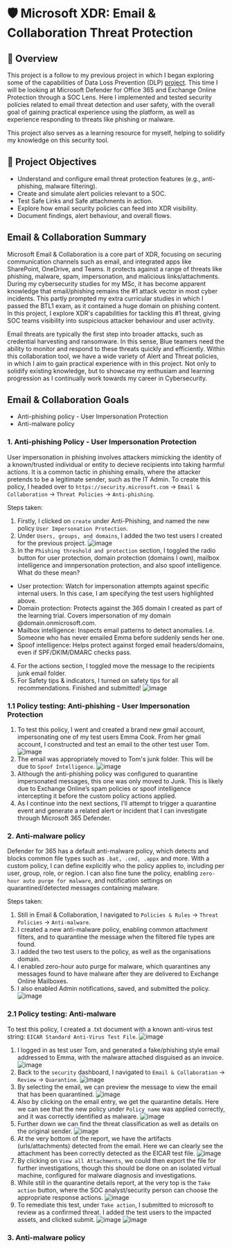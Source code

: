 # 🛡️ Microsoft XDR: Email & Collaboration Threat Protection

## 📘 Overview
This project is a follow to my previous project in which I began exploring some of the capabilities of Data Loss Prevention (DLP) [project](https://github.com/wilbcn/BlueTeam/blob/main/Endpoint-Protection/MicrosoftXDR/Data-Loss-Prevention-Practice.md). This time I will be looking at Microsoft Defender for Office 365 and Exchange Online Protection through a SOC Lens. Here I implemented and tested security policies related to email threat detection and user safety, with the overall goal of gaining practical experience using the platform, as well as experience responding to threats like phishing or malware. 

This project also serves as a learning resource for myself, helping to solidify my knowledge on this security tool.

## 🎯 Project Objectives
- Understand and configure email threat protection features (e.g., anti-phishing, malware filtering).
- Create and simulate alert policies relevant to a SOC.
- Test Safe Links and Safe attachments in action.
- Explore how email security policies can feed into XDR visibility.
- Document findings, alert behaviour, and overall flows.

## Email & Collaboration Summary
Microsoft Email & Collaboration is a core part of XDR, focusing on securing communication channels such as email, and integrated apps like SharePoint, OneDrive, and Teams. It protects against a range of threats like phishing, malware, spam, impersonation, and malicious links/attachments. During my cybersecurity studies for my MSc, it has become apparent knowledge that email/phishing remains the #1 attack vector in most cyber incidents. This partly prompted my extra curricular studies in which I passed the BTL1 exam, as it contained a huge domain on phishing content. In this project, I explore XDR's capabilities for tackling this #1 threat, giving SOC teams visibility into suspicious attacker behaviour and user activity.

Email threats are typically the first step into broader attacks, such as credential harvesting and ransomware. In this sense, Blue teamers need the ability to monitor and respond to these threats quickly and efficiently. Within this collaboration tool, we have a wide variety of Alert and Threat policies, in which I aim to gain practical experience with in this project. Not only to solidify existing knowledge, but to showcase my enthusiam and learning progression as I continually work towards my career in Cybersecurity.

## Email & Collaboration Goals
- Anti-phishing policy - User Impersonation Protection
- Anti-malware policy



### 1. Anti-phishing Policy - User Impersonation Protection
User impersonation in phishing involves attackers mimicking the identity of a known/trusted individual or entity to decieve recipients into taking harmful actions. It is a common tactic in phishing emails, where the attacker pretends to be a legitimate sender, such as the IT Admin. To create this policy, I headed over to `https://security.microsoft.com` -> `Email & Collaboration` -> `Threat Policies` -> `Anti-phishing`.

Steps taken:
1. Firstly, I clicked on `create` under Anti-Phishing, and named the new policy `User Impersonation Protection`.
2. Under `Users, groups, and domains`, I added the two test users I created for the previous project. 
![image](https://github.com/user-attachments/assets/ca2ff660-00a2-4b46-ae0a-b3bc395ba412)
3. In the `Phishing threshold and protection` section, I toggled the radio button for user protection, domain protection (domains I own), mailbox intelligence and imnpersonation protection, and also spoof intelligence.
What do these mean?
- User protection: Watch for impersonation attempts against specific internal users. In this case, I am specifying the test users highlighted above.
- Domain protection: Protects against the 365 domain I created as part of the learning trial. Covers impersonation of my domain @domain.onmicrosoft.com.
- Mailbox intelligence: Inspects email patterns to detect anomalies. I.e. Someone who has never emailed Emma before suddenly sends her one.
- Spoof intelligence: Helps protect against forged email headers/domains, even if SPF/DKIM/DMARC checks pass.

4. For the actions section, I toggled move the message to the recipients junk email folder.
5. For Safety tips & indicators, I turned on safety tips for all recommendations. Finished and submitted!
![image](https://github.com/user-attachments/assets/c3a45db6-d687-46f0-94bf-114b7e2555f5)

### 1.1 Policy testing: Anti-phishing - User Impersonation Protection
1. To test this policy, I went and created a brand new gmail account, impersonating one of my test users Emma Cook. From her gmail account, I constructed and test an email to the other test user Tom.
![image](https://github.com/user-attachments/assets/107f17bd-f557-40b7-aeba-f204035f3c90)
2. The email was appropriately moved to Tom's junk folder. This will be due to `Spoof Intelligence`.
![image](https://github.com/user-attachments/assets/5a1f75be-b900-4a15-87e4-e431c51199bf)
3. Although the anti-phishing policy was configured to quarantine impersonated messages, this one was only moved to Junk. This is likely due to Exchange Online’s spam policies or spoof intelligence intercepting it before the custom policy actions applied.
4. As I continue into the next sections, I’ll attempt to trigger a quarantine event and generate a related alert or incident that I can investigate through Microsoft 365 Defender.

### 2. Anti-malware policy
Defender for 365 has a default anti-malware policy, which detects and blocks common file types such as `.bat, .cmd, .appx` and more. With a custom policy, I can define explicitly who the policy applies to, including per user, group, role, or region. I can also fine tune the policy, enabling `zero-hour auto purge for malware`, and notification settings on quarantined/detected messages containing malware.

Steps taken:
1. Still in Email & Collaboration, I navigated to `Policies & Rules` -> `Threat Policies` -> `Anti-malware`.
2. I created a new anti-malware policy, enabling common attachment filters, and to quarantine the message when the filtered file types are found.
3. I added the two test users to the policy, as well as the organisations domain. 
4. I enabled zero-hour auto purge for malware, which quarantines any messages found to have malware after they are delivered to Exchange Online Mailboxes.
5. I also enabled Admin notifications, saved, and submitted the policy.
![image](https://github.com/user-attachments/assets/bfc69652-3d4d-4f22-be02-4c5d7febf226)

### 2.1 Policy testing: Anti-malware
To test this policy, I created a .txt document with a known anti-virus test string: `EICAR Standard Anti-Virus Test File`.
![image](https://github.com/user-attachments/assets/8825012d-d0a5-41be-afa8-eff725944309)

1. I logged in as test user Tom, and generated a fake/phishing style email addressed to Emma, with the malware attached disguised as an invoice.
![image](https://github.com/user-attachments/assets/ffbe31be-bfc7-4a62-80b5-223932ae3e75)
2. Back to the `security` dashboard, I navigated to `Email & Collaboration` -> `Review` -> `Quarantine`.
![image](https://github.com/user-attachments/assets/58dac7c6-234b-4fb1-87cd-78720069edee)
3. By selecting the email, we can preview the message to view the email that has been quarantined.
![image](https://github.com/user-attachments/assets/ef2fef34-3a51-4e50-a132-acae065d57bf)
4. Also by clicking on the email entry, we get the quarantine details. Here we can see that the new policy under `Policy name` was applied correctly, and it was correctly identified as malware.
![image](https://github.com/user-attachments/assets/0ca24a3a-ee90-4087-a4c1-84e952f2577f)
5. Further down we can find the threat classification as well as details on the original sender.
![image](https://github.com/user-attachments/assets/37357d6d-cab2-4904-b6c9-f8fd476a0a03)
6. At the very bottom of the report, we have the artifacts (urls/attachments) detected from the email. Here we can clearly see the attachment has been correctly detected as the EICAR test file.
![image](https://github.com/user-attachments/assets/c3f91885-45a8-491d-a1cb-350cf91c18d6)
7. By clicking on `View all Attachments`, we could then export the file for further investigations, though this should be done on an isolated virtual machine, configured for malware diagnosis and investigations.
8. While still in the quarantine details report, at the very top is the `Take action` button, where the SOC analyst/security person can choose the appropriate response actions.
![image](https://github.com/user-attachments/assets/82e042fa-b973-4b7d-a760-b5e50e24be04)
9. To remediate this test, under `Take action`, I submitted to microsoft to review as a confirmed threat. I added the test users to the impacted assets, and clicked submit.
![image](https://github.com/user-attachments/assets/ffabe7aa-eca1-4cca-ad6d-44313ab05339)
![image](https://github.com/user-attachments/assets/4149bf29-fdc0-4cf7-92f4-8a8b218326f9)


### 3. Anti-malware policy

